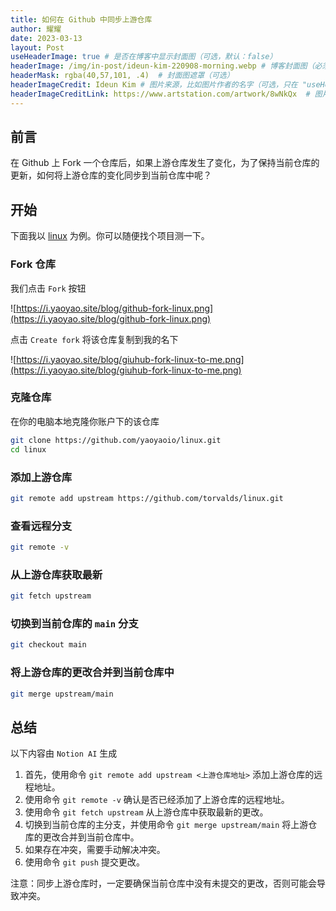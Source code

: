 ```yaml
---
title: 如何在 Github 中同步上游仓库
author: 耀耀
date: 2023-03-13
layout: Post
useHeaderImage: true # 是否在博客中显示封面图（可选，默认：false）
headerImage: /img/in-post/ideun-kim-220908-morning.webp # 博客封面图（必须，即使上一项选了 false，因为图片也需要在首页显示）
headerMask: rgba(40,57,101, .4)  # 封面图遮罩（可选）
headerImageCredit: Ideun Kim # 图片来源，比如图片作者的名字（可选，只在 "useHeaderImage: true" 时有效）
headerImageCreditLink: https://www.artstation.com/artwork/8wNkQx  # 图片来源的链接（可选，只在 "useHeaderImage: true" 时有效）
---
```


## 前言

在 Github 上 Fork 一个仓库后，如果上游仓库发生了变化，为了保持当前仓库的更新，如何将上游仓库的变化同步到当前仓库中呢？

## 开始

下面我以 [linux](https://github.com/torvalds/linux) 为例。你可以随便找个项目测一下。

### Fork 仓库

我们点击 `Fork` 按钮

![https://i.yaoyao.site/blog/github-fork-linux.png](https://i.yaoyao.site/blog/github-fork-linux.png)

点击 `Create fork` 将该仓库复制到我的名下

![https://i.yaoyao.site/blog/giuhub-fork-linux-to-me.png](https://i.yaoyao.site/blog/giuhub-fork-linux-to-me.png)

### 克隆仓库

在你的电脑本地克隆你账户下的该仓库

```bash
git clone https://github.com/yaoyaoio/linux.git
cd linux
```

### 添加上游仓库

```bash
git remote add upstream https://github.com/torvalds/linux.git
```

### 查看远程分支

```bash
git remote -v
```

### 从上游仓库获取最新

```bash
git fetch upstream
```

### 切换到当前仓库的 `main`  分支

```bash
git checkout main
```

### 将上游仓库的更改合并到当前仓库中

```bash
git merge upstream/main
```

## 总结

以下内容由 `Notion AI` 生成

1. 首先，使用命令 `git remote add upstream <上游仓库地址>` 添加上游仓库的远程地址。
2. 使用命令 `git remote -v` 确认是否已经添加了上游仓库的远程地址。
3. 使用命令 `git fetch upstream` 从上游仓库中获取最新的更改。
4. 切换到当前仓库的主分支，并使用命令 `git merge upstream/main` 将上游仓库的更改合并到当前仓库中。
5. 如果存在冲突，需要手动解决冲突。
6. 使用命令 `git push` 提交更改。

注意：同步上游仓库时，一定要确保当前仓库中没有未提交的更改，否则可能会导致冲突。
